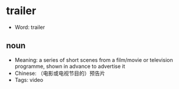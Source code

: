 # trailer

- Word: trailer

## noun

- Meaning: a series of short scenes from a film/movie or television programme, shown in advance to advertise it
- Chinese: （电影或电视节目的）预告片
- Tags: video

